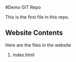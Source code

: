 #Demo GIT Repo

This is the first file in this repo.

## Website Contents

Here are the files in the website

1. index.html